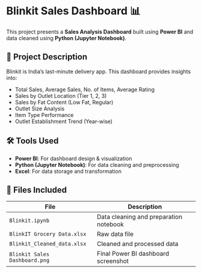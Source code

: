 # Blinkit Sales Dashboard 📊

This project presents a **Sales Analysis Dashboard** built using **Power BI** and data cleaned using **Python (Jupyter Notebook)**.

## 📌 Project Description

Blinkit is India’s last-minute delivery app. This dashboard provides insights into:

- Total Sales, Average Sales, No. of Items, Average Rating
- Sales by Outlet Location (Tier 1, 2, 3)
- Sales by Fat Content (Low Fat, Regular)
- Outlet Size Analysis
- Item Type Performance
- Outlet Establishment Trend (Year-wise)

## 🛠️ Tools Used

- **Power BI**: For dashboard design & visualization
- **Python (Jupyter Notebook)**: For data cleaning and preprocessing
- **Excel**: For data storage and transformation

## 📁 Files Included

| File | Description |
|------|-------------|
| `Blinkit.ipynb` | Data cleaning and preparation notebook |
| `BlinkIT Grocery Data.xlsx` | Raw data file |
| `Blinkit_Cleaned_data.xlsx` | Cleaned and processed data |
| `Blinkit Sales Dashboard.png` | Final Power BI dashboard screenshot |






